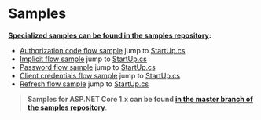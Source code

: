 # Samples

**[Specialized samples can be found in the samples repository](https://github.com/openiddict/openiddict-samples):**

  - [Authorization code flow sample](https://github.com/openiddict/openiddict-samples/tree/dev/samples/Velusia) jump to [StartUp.cs](https://github.com/openiddict/openiddict-samples/blob/master/samples/Velusia/Velusia.Server/Startup.cs)
  - [Implicit flow sample](https://github.com/openiddict/openiddict-samples/tree/dev/samples/Zirku) jump to [StartUp.cs](https://github.com/openiddict/openiddict-samples/blob/master/samples/Zirku/Zirku.Server/Startup.cs)
  - [Password flow sample](https://github.com/openiddict/openiddict-samples/tree/dev/samples/Hollastin) jump to [StartUp.cs](https://github.com/openiddict/openiddict-samples/blob/master/samples/Hollastin/Hollastin.Server/Startup.cs)
  - [Client credentials flow sample](https://github.com/openiddict/openiddict-samples/tree/dev/samples/Aridka) jump to [StartUp.cs](https://github.com/openiddict/openiddict-samples/blob/master/samples/Aridka/Aridka.Server/Startup.cs)
  - [Refresh flow sample](https://github.com/openiddict/openiddict-samples/tree/dev/samples/Imynusoph) jump to [StartUp.cs](https://github.com/openiddict/openiddict-samples/blob/master/samples/Imynusoph/Imynusoph.Server/Startup.cs)

> **Samples for ASP.NET Core 1.x can be found [in the master branch of the samples repository](https://github.com/openiddict/openiddict-samples/tree/master)**.
